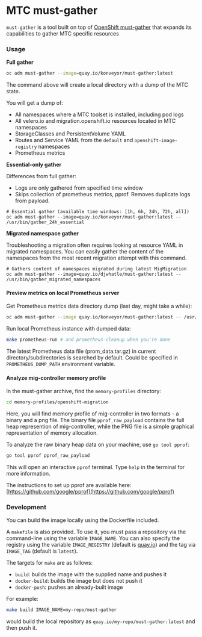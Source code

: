 # MTC must-gather

`must-gather` is a tool built on top of [OpenShift must-gather](https://github.com/openshift/must-gather)
that expands its capabilities to gather MTC specific resources

### Usage

**Full gather**
```sh
oc adm must-gather --image=quay.io/konveyor/must-gather:latest
```

The command above will create a local directory with a dump of the MTC state.

You will get a dump of:
- All namespaces where a MTC toolset is installed, including pod logs
- All velero.io and migration.openshift.io resources located in MTC namespaces
- StorageClasses and PersistentVolume YAML
- Routes and Service YAML from the `default` and `openshift-image-registry` namespaces
- Prometheus metrics

**Essential-only gather**

Differences from full gather:
 - Logs are only gathered from specified time window
 - Skips collection of prometheus metrics, pprof. Removes duplicate logs from payload.
```
# Essential gather (available time windows: [1h, 6h, 24h, 72h, all])
oc adm must-gather --image=quay.io/konveyor/must-gather:latest -- /usr/bin/gather_24h_essential
```

**Migrated namespace gather**

Troubleshooting a migration often requires looking at resource YAML in migrated namespaces. 
You can easily gather the content of the namespaces from the most recent migration attempt with this command.
```
# Gathers content of namespaces migrated during latest MigMigration
oc adm must-gather --image=quay.io/djwhatle/must-gather:latest -- /usr/bin/gather_migrated_namespaces
```

#### Preview metrics on local Prometheus server

Get Prometheus metrics data directory dump (last day, might take a while):
```sh
oc adm must-gather --image quay.io/konveyor/must-gather:latest -- /usr/bin/gather_metrics_dump
```

Run local Prometheus instance with dumped data:
```sh
make prometheus-run # and prometheus-cleanup when you're done
```
The latest Prometheus data file (prom_data.tar.gz) in current directory/subdirectories is searched by default. Could be specified in ```PROMETHEUS_DUMP_PATH``` environment variable.

#### Analyze mig-controller memory profile

In the must-gather archive, find the `memory-profiles` directory:

```sh
cd memory-profiles/openshift-migration
```

Here, you will find memory profile of mig-controller in two formats - a binary and a png file. The binary file `pprof_raw_payload` contains the full heap represention of mig-controller, while the PNG file is a simple graphical representation of memory allocation. 

To analyze the raw binary heap data on your machine, use `go tool pprof`:

```sh
go tool pprof pprof_raw_payload
```

This will open an interactive `pprof` terminal. Type `help` in the terminal for more information.

The instructions to set up pprof are available here: [https://github.com/google/pprof](https://github.com/google/pprof) 


### Development
You can build the image locally using the Dockerfile included.

A `makefile` is also provided. To use it, you must pass a repository via the command-line using the variable `IMAGE_NAME`.
You can also specify the registry using the variable `IMAGE_REGISTRY` (default is [quay.io](https://quay.io)) and the tag via `IMAGE_TAG` (default is `latest`).

The targets for `make` are as follows:
- `build`: builds the image with the supplied name and pushes it
- `docker-build`: builds the image but does not push it
- `docker-push`: pushes an already-built image

For example:
```sh
make build IMAGE_NAME=my-repo/must-gather
```
would build the local repository as `quay.io/my-repo/must-gather:latest` and then push it.
